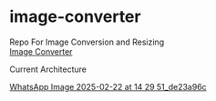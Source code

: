 # image-converter
Repo For Image Conversion and Resizing <br>
<a href="http://img-website-final.s3-website-ap-northeast-1.amazonaws.com"> Image Converter </a>

Current Architecture

[WhatsApp Image 2025-02-22 at 14 29 51_de23a96c](https://github.com/user-attachments/assets/898d4dfd-8f6d-4a6d-bcd6-09e65818480f)
